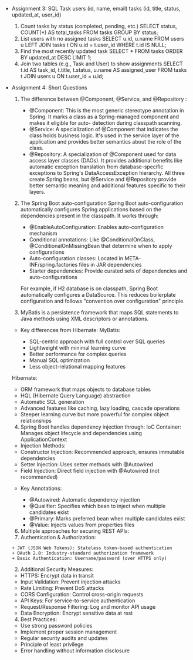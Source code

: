 * Assignment 3: SQL Task 
  users (id, name, email)
  tasks (id, title, status, updated_at, user_id)
  
  1. Count tasks by status (completed, pending, etc.)
    SELECT status, COUNT(*) AS total_tasks
    FROM tasks
    GROUP BY status;
  2. List users with no assigned tasks
    SELECT u.id, u.name
    FROM users u
    LEFT JOIN tasks t ON u.id = t.user_id
    WHERE t.id IS NULL;
  3. Find the most recently updated task
    SELECT *
    FROM tasks
    ORDER BY updated_at DESC
    LIMIT 1;
  4. Join two tables (e.g., Task and User) to show assignments
    SELECT t.id AS task_id, t.title, t.status, u.name AS assigned_user
    FROM tasks t
    JOIN users u ON t.user_id = u.id;
* Assignment 4: Short Questions
  1. The difference between @Component, @Service, and @Repository :
     + @Component: This is the most generic stereotype annotation in Spring. It marks a class as a Spring-managed component and makes it eligible for auto-                detection during classpath scanning.
     + @Service: A specialization of @Component that indicates the class holds business logic. It's used in the service layer of the application and provides               better semantics about the role of the class.
     + @Repository: A specialization of @Component used for data access layer classes (DAOs). It provides additional benefits like automatic exception translation         from database-specific exceptions to Spring's DataAccessException hierarchy.
     All three create Spring beans, but @Service and @Repository provide better semantic meaning and additional features specific to their layers.
  2. The  Spring Boot auto-configuration
      Spring Boot auto-configuration automatically configures Spring applications based on the dependencies present in the classpath. It works through:

      + @EnableAutoConfiguration: Enables auto-configuration mechanism
      + Conditional annotations: Like @ConditionalOnClass, @ConditionalOnMissingBean that determine when to apply configurations
      + Auto-configuration classes: Located in META-INF/spring.factories files in JAR dependencies
      + Starter dependencies: Provide curated sets of dependencies and auto-configurations
      
      For example, if H2 database is on classpath, Spring Boot automatically configures a DataSource. This reduces boilerplate configuration and follows                  "convention over configuration" principle.
  3. MyBatis is a persistence framework that maps SQL statements to Java methods using XML descriptors or annotations.
    - Key differences from Hibernate:
    MyBatis:

      + SQL-centric approach with full control over SQL queries
      + Lightweight with minimal learning curve
      + Better performance for complex queries
      + Manual SQL optimization
      + Less object-relational mapping features

    Hibernate:

     + ORM framework that maps objects to database tables
     + HQL (Hibernate Query Language) abstraction
     + Automatic SQL generation
     + Advanced features like caching, lazy loading, cascade operations
     + Steeper learning curve but more powerful for complex object relationships
  4. Spring Boot handles dependency injection through:
      IoC Container: Manages object lifecycle and dependencies using ApplicationContext
    - Injection Methods:
      
     + Constructor Injection: Recommended approach, ensures immutable dependencies
     + Setter Injection: Uses setter methods with @Autowired
     + Field Injection: Direct field injection with @Autowired (not recommended)
      
    - Key Annotations:
      
      + @Autowired: Automatic dependency injection
      + @Qualifier: Specifies which bean to inject when multiple candidates exist
      + @Primary: Marks preferred bean when multiple candidates exist
      + @Value: Injects values from properties files
  6. Multiple approaches for securing REST APIs:
    1. Authentication & Authorization:
    
      + JWT (JSON Web Tokens): Stateless token-based authentication
      + OAuth 2.0: Industry-standard authorization framework
      + Basic Authentication: Username/password (over HTTPS only)
    2. Additional Security Measures:

     + HTTPS: Encrypt data in transit
     + Input Validation: Prevent injection attacks
     + Rate Limiting: Prevent DoS attacks
     + CORS Configuration: Control cross-origin requests
     + API Keys: For service-to-service authentication
     + Request/Response Filtering: Log and monitor API usage
     + Data Encryption: Encrypt sensitive data at rest
    4. Best Practices:
  
     + Use strong password policies
     + Implement proper session management
     + Regular security audits and updates
     + Principle of least privilege
     + Error handling without information disclosure
